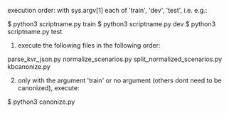 execution order:
with sys.argv[1] each of 'train', 'dev', 'test', i.e. e.g.:

$ python3 scriptname.py train
$ python3 scriptname.py dev 
$ python3 scriptname.py test 

1. execute the following files in the following order:

parse\_kvr\_json.py
normalize\_scenarios.py
split\_normalized\_scenarios.py
kbcanonize.py

2. only with the argument 'train' or no argument (others dont need to be canonized), execute:

$ python3 canonize.py 




